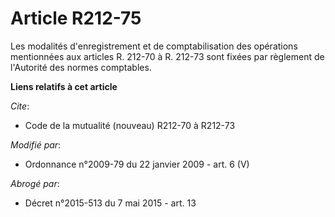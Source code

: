 # Article R212-75

Les modalités d'enregistrement et de comptabilisation des opérations mentionnées aux articles R. 212-70 à R. 212-73 sont
fixées par règlement de l'Autorité des normes comptables.

**Liens relatifs à cet article**

_Cite_:

  - Code de la mutualité (nouveau) R212-70 à R212-73

_Modifié par_:

  - Ordonnance n°2009-79 du 22 janvier 2009 - art. 6 (V)

_Abrogé par_:

  - Décret n°2015-513 du 7 mai 2015 - art. 13
